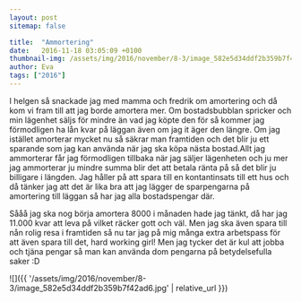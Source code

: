 ```yaml
---
layout: post
sitemap: false

title:  "Ammortering"
date:   2016-11-18 03:05:09 +0100
thumbnail-img: /assets/img/2016/november/8-3/image_582e5d34ddf2b359b7f42ad6.jpg
author: Eva
tags: ["2016"]
---
```


I helgen så snackade jag med mamma och fredrik om amortering och då kom vi fram till att jag borde amortera mer. Om bostadsbubblan spricker och min lägenhet säljs för mindre än vad jag köpte den för så kommer jag förmodligen ha lån kvar på läggan även om jag it äger den längre. Om jag istället amorterar mycket nu så säkrar man framtiden och det blir ju ett sparande som jag kan använda när jag ska köpa nästa bostad.Allt jag ammorterar får jag förmodligen tillbaka när jag säljer lägenheten och ju mer jag ammorterar ju mindre summa blir det att betala ränta på så det blir ju billigare i längden. Jag håller på att spara till en kontantinsats till ett hus och då tänker jag att det är lika bra att jag lägger de sparpengarna på amortering till läggan så har jag alla bostadspengar där. 

Sååå jag ska nog börja amortera 8000 i månaden hade jag tänkt, då har jag 11.000 kvar att leva på vilket räcker gott och väl. Men jag ska även spara till nån rolig resa i framtiden så nu tar jag på mig många extra arbetspass för att även spara till det, hard working girl! Men jag tycker det är kul att jobba och tjäna pengar så man kan använda dom pengarna på betydelsefulla saker :D

![]({{ '/assets/img/2016/november/8-3/image_582e5d34ddf2b359b7f42ad6.jpg'  | relative_url }})


